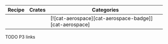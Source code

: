 | Recipe | Crates | Categories |
|---|---|---|
|  |  | [![cat-aerospace][cat-aerospace-badge]][cat-aerospace] |

<div class="hidden">
TODO P3 links
</div>
